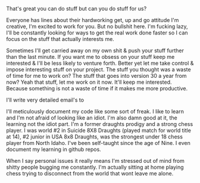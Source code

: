That's great you can do stuff but can you do stuff for us?

Everyone has lines about their hardworking get, up and go attitude I'm creative, I'm excited to work for you. But no bullshit here. I'm fucking lazy, I'll be constantly looking for ways to get the real work done faster so I can focus on the stuff that actually interests me. 

Sometimes I'll get carried away on my own shit & push your stuff further than the last minute. If you want me to obsess on your stuff keep me interested & I'll be less likely to venture forth. Better yet let me take control & impose interesting stuff on your project. The stuff you thought was a waste of time for me to work on? The stuff that goes into version 30 a year from now? Yeah that stuff, let me work on it now. It'll keep me interested. Because something is not a waste of time if it makes me more productive.    

I'll write very detailed email's to 

I'll meticulously document my code like some sort of freak.  I like to learn and I'm not afraid of looking like an idiot. I'm also damn good at it, the learning not the idiot part. I'm a former draughts prodigy and a strong chess player. I was world #2 in Suicide 8X8 Draughts (played match for world title at 14), #2 junior in USA 8x8 Draughts, was the strongest under 18 chess player from North Idaho. I've been self-taught since the age of Nine. I even document my learning in github repos.   

When I say personal issues it really means I'm stressed out of mind from shitty people bugging me constantly. I'm actually sitting at home playing chess trying to disconnect from the world that wont leave me alone.